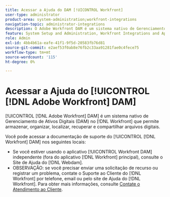```yaml
---
title: Acessar a Ajuda do DAM [!UICONTROL Workfront]
user-type: administrator
product-area: system-administration;workfront-integrations
navigation-topic: administrator-integrations
description: O Adobe Workfront DAM é um sistema nativo de Gerenciamento de ativos digitais (DAM) no Workfront que permite armazenar, organizar, localizar, recuperar e compartilhar arquivos digitais.
feature: System Setup and Administration, Workfront Integrations and Apps
role: Admin
exl-id: 4bb4b61a-eafe-41f1-9f5d-20583fb76d81
source-git-commit: e2aef53f0ab8e76fb2c33aa91281fae0c4fece75
workflow-type: tm+mt
source-wordcount: '115'
ht-degree: 0%

---
```


# Acessar a Ajuda do [!UICONTROL [!DNL Adobe Workfront] DAM]

[!UICONTROL [!DNL Adobe Workfront] DAM] é um sistema nativo de Gerenciamento de Ativos Digitais (DAM) no [!DNL Workfront] que permite armazenar, organizar, localizar, recuperar e compartilhar arquivos digitais.

Você pode acessar a documentação de suporte do [!UICONTROL [!DNL Workfront] DAM] nos seguintes locais:

* Se você estiver usando o aplicativo [!UICONTROL Workfront DAM] independente (fora do aplicativo [!DNL Workfront] principal), consulte o Site de Ajuda do [!DNL Webdam].
* OBSERVAÇÃO: se você precisar enviar uma solicitação de recurso ou registrar um problema, contate o Suporte ao Cliente do [!DNL Workfront] por telefone, email ou pelo site de Ajuda do [!DNL Workfront]. Para obter mais informações, consulte [Contate o Atendimento ao Cliente](../../workfront-basics/tips-tricks-and-troubleshooting/contact-customer-support.md).
